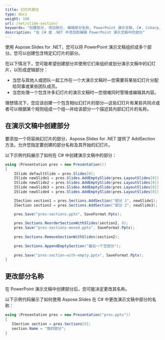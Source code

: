 ```yaml
---
title: 幻灯片部分
type: docs
weight: 100
url: /net/slide-section/
keywords: "创建部分, 添加部分, 编辑部分名称, PowerPoint 演示文稿, C#, Csharp, .NET, Aspose.Slides"
description: "在 C# 或 .NET 中添加和编辑 PowerPoint 演示文稿中的部分"
---
```


使用 Aspose.Slides for .NET，您可以将 PowerPoint 演示文稿组织成多个部分。您可以创建包含特定幻灯片的部分。

在以下情况下，您可能希望创建部分并使用它们来组织或划分演示文稿中的幻灯片，以形成逻辑部分：

- 当您与其他人或团队一起工作在一个大演示文稿时—您需要将某些幻灯片分配给同事或某些团队成员。
- 当您处理一个包含许多幻灯片的演示文稿时—您很难同时管理或编辑其内容。

理想情况下，您应该创建一个包含相似幻灯片的部分—这些幻灯片有某些共同点或者可以根据某个规则组成一个组—并给该部分一个描述其内部幻灯片的名称。

## 在演示文稿中创建部分

要添加一个将容纳幻灯片的部分，Aspose.Slides for .NET 提供了 AddSection 方法，允许您指定要创建的部分名称及其开始的幻灯片。

以下示例代码展示了如何在 C# 中创建演示文稿中的部分：

```c#
using (Presentation pres = new Presentation())
{
    ISlide defaultSlide = pres.Slides[0];
    ISlide newSlide1 = pres.Slides.AddEmptySlide(pres.LayoutSlides[0]);
    ISlide newSlide2 = pres.Slides.AddEmptySlide(pres.LayoutSlides[0]);
    ISlide newSlide3 = pres.Slides.AddEmptySlide(pres.LayoutSlides[0]);
    ISlide newSlide4 = pres.Slides.AddEmptySlide(pres.LayoutSlides[0]);

    ISection section1 = pres.Sections.AddSection("部分 1", newSlide1);
    ISection section2 = pres.Sections.AddSection("部分 2", newSlide3); // section1 会在 newSlide2 处结束，然后 section2 将开始

    pres.Save("pres-sections.pptx", SaveFormat.Pptx);
    
    pres.Sections.ReorderSectionWithSlides(section2, 0);
    pres.Save("pres-sections-moved.pptx", SaveFormat.Pptx);
    
    pres.Sections.RemoveSectionWithSlides(section2);
    
    pres.Sections.AppendEmptySection("最后一个空部分");
    
    pres.Save("pres-section-with-empty.pptx", SaveFormat.Pptx);
}
```

## 更改部分名称

在 PowerPoint 演示文稿中创建部分后，您可能决定更改其名称。

以下示例代码展示了如何使用 Aspose.Slides 在 C# 中更改演示文稿中部分的名称：

```c#
using (Presentation pres = new Presentation("pres.pptx"))
{
   ISection section = pres.Sections[0];
   section.Name = "我的部分";
}
```